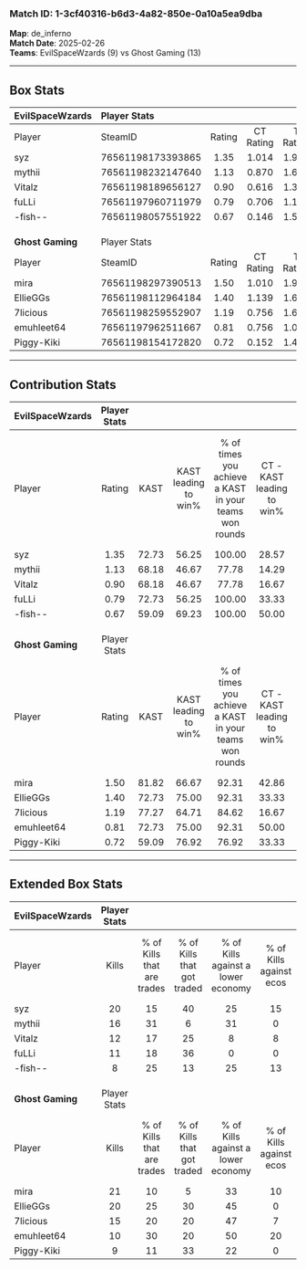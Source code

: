 ### Match ID: 1-3cf40316-b6d3-4a82-850e-0a10a5ea9dba  
**Map**: de_inferno  
**Match Date**: 2025-02-26  
**Teams**: EvilSpaceWzards (9) vs Ghost Gaming (13)  

---  

## Box Stats  

| **EvilSpaceWzards** | Player Stats      |        |           |          |       |      |       |         |        |      |     |
| :- | :- | :-: | :-: | :-: | :-: | :-: | :-: | :-: | :-: | :-: | :-: |
| Player              | SteamID           | Rating | CT Rating | T Rating | KAST  | ADR  | Kills | Assists | Deaths | K/D  | HS% |
| syz                 | 76561198173393865 |  1.35  |   1.014   |  1.976   | 72.73 | 98.9 |  20   |    5    |   15   | 1.33 | 70  |
| mythii              | 76561198232147640 |  1.13  |   0.870   |  1.605   | 68.18 | 89.0 |  16   |    5    |   15   | 1.07 | 62  |
| Vitalz              | 76561198189656127 |  0.90  |   0.616   |  1.355   | 68.18 | 66.7 |  12   |    5    |   15   | 0.80 | 41  |
| fuLLi               | 76561197960711979 |  0.79  |   0.706   |  1.147   | 72.73 | 49.6 |  11   |    3    |   17   | 0.65 | 45  |
| -fish--             | 76561198057551922 |  0.67  |   0.146   |  1.548   | 59.09 | 58.7 |   8   |    3    |   14   | 0.57 | 87  |
|                     |                   |        |           |          |       |      |       |         |        |      |     |
|                     |                   |        |           |          |       |      |       |         |        |      |     |
|                     |                   |        |           |          |       |      |       |         |        |      |     |
| **Ghost Gaming**    | Player Stats      |        |           |          |       |      |       |         |        |      |     |
| Player              | SteamID           | Rating | CT Rating | T Rating | KAST  | ADR  | Kills | Assists | Deaths | K/D  | HS% |
| mira                | 76561198297390513 |  1.50  |   1.010   |  1.959   | 81.82 | 94.5 |  21   |    7    |   13   | 1.62 | 71  |
| EllieGGs            | 76561198112964184 |  1.40  |   1.139   |  1.653   | 72.73 | 95.2 |  20   |    6    |   13   | 1.54 | 50  |
| 7licious            | 76561198259552907 |  1.19  |   0.756   |  1.695   | 77.27 | 75.8 |  15   |    5    |   12   | 1.25 | 40  |
| emuhleet64          | 76561197962511667 |  0.81  |   0.756   |  1.062   | 72.73 | 48.9 |  10   |    2    |   14   | 0.71 | 30  |
| Piggy-Kiki          | 76561198154172820 |  0.72  |   0.152   |  1.456   | 59.09 | 68.2 |   9   |    9    |   16   | 0.56 | 77  |
---  

## Contribution Stats  

| **EvilSpaceWzards** | Player Stats |       |                      |                                                        |                           |                                                             |                          |                                                            |
| :- | :-: | :-: | :-: | :-: | :-: | :-: | :-: | :-: |
| Player              |    Rating    | KAST  | KAST leading to win% | % of times you achieve a KAST in your teams won rounds | CT - KAST leading to win% | CT - % of times you achieve a KAST in your teams won rounds | T - KAST leading to win% | T - % of times you achieve a KAST in your teams won rounds |
| syz                 |     1.35     | 72.73 |        56.25         |                         100.00                         |           28.57           |                           100.00                            |          77.78           |                           100.00                           |
| mythii              |     1.13     | 68.18 |        46.67         |                         77.78                          |           14.29           |                            50.00                            |          75.00           |                           85.71                            |
| Vitalz              |     0.90     | 68.18 |        46.67         |                         77.78                          |           16.67           |                            50.00                            |          66.67           |                           85.71                            |
| fuLLi               |     0.79     | 72.73 |        56.25         |                         100.00                         |           33.33           |                           100.00                            |          70.00           |                           100.00                           |
| -fish--             |     0.67     | 59.09 |        69.23         |                         100.00                         |           50.00           |                           100.00                            |          77.78           |                           100.00                           |
|                     |              |       |                      |                                                        |                           |                                                             |                          |                                                            |
|                     |              |       |                      |                                                        |                           |                                                             |                          |                                                            |
|                     |              |       |                      |                                                        |                           |                                                             |                          |                                                            |
| **Ghost Gaming**    | Player Stats |       |                      |                                                        |                           |                                                             |                          |                                                            |
| Player              |    Rating    | KAST  | KAST leading to win% | % of times you achieve a KAST in your teams won rounds | CT - KAST leading to win% | CT - % of times you achieve a KAST in your teams won rounds | T - KAST leading to win% | T - % of times you achieve a KAST in your teams won rounds |
| mira                |     1.50     | 81.82 |        66.67         |                         92.31                          |           42.86           |                           100.00                            |          81.82           |                           90.00                            |
| EllieGGs            |     1.40     | 72.73 |        75.00         |                         92.31                          |           33.33           |                            66.67                            |          100.00          |                           100.00                           |
| 7licious            |     1.19     | 77.27 |        64.71         |                         84.62                          |           16.67           |                            33.33                            |          90.91           |                           100.00                           |
| emuhleet64          |     0.81     | 72.73 |        75.00         |                         92.31                          |           50.00           |                           100.00                            |          90.00           |                           90.00                            |
| Piggy-Kiki          |     0.72     | 59.09 |        76.92         |                         76.92                          |           33.33           |                            33.33                            |          90.00           |                           90.00                            |
---  

## Extended Box Stats  

| **EvilSpaceWzards** | Player Stats |                            |                            |                                    |                         |                              |                                 |        |                             |                                     |                          |                               |                            |
| :- | :-: | :-: | :-: | :-: | :-: | :-: | :-: | :-: | :-: | :-: | :-: | :-: | :-: |
| Player              |    Kills     | % of Kills that are trades | % of Kills that got traded | % of Kills against a lower economy | % of Kills against ecos | % of Kills that are flawless | % of Kills that are close duels | Deaths | % of Deaths that get traded | % of Deaths against a lower economy | % of Deaths against ecos | % of Deaths that are flawless | % of Deaths that are close |
| syz                 |      20      |             15             |             40             |                 25                 |           15            |              50              |               10                |   15   |             27              |                  7                  |            0             |              67               |             7              |
| mythii              |      16      |             31             |             6              |                 31                 |            0            |              63              |               13                |   15   |             20              |                  7                  |            0             |              67               |             7              |
| Vitalz              |      12      |             17             |             25             |                 8                  |            8            |              67              |                8                |   15   |             13              |                  7                  |            0             |              60               |             13             |
| fuLLi               |      11      |             18             |             36             |                 0                  |            0            |              64              |                0                |   17   |             29              |                  6                  |            0             |              65               |             0              |
| -fish--             |      8       |             25             |             13             |                 25                 |           13            |              75              |                0                |   14   |              7              |                  7                  |            0             |              64               |             14             |
|                     |              |                            |                            |                                    |                         |                              |                                 |        |                             |                                     |                          |                               |                            |
|                     |              |                            |                            |                                    |                         |                              |                                 |        |                             |                                     |                          |                               |                            |
|                     |              |                            |                            |                                    |                         |                              |                                 |        |                             |                                     |                          |                               |                            |
| **Ghost Gaming**    | Player Stats |                            |                            |                                    |                         |                              |                                 |        |                             |                                     |                          |                               |                            |
| Player              |    Kills     | % of Kills that are trades | % of Kills that got traded | % of Kills against a lower economy | % of Kills against ecos | % of Kills that are flawless | % of Kills that are close duels | Deaths | % of Deaths that get traded | % of Deaths against a lower economy | % of Deaths against ecos | % of Deaths that are flawless | % of Deaths that are close |
| mira                |      21      |             10             |             5              |                 33                 |           10            |              76              |                0                |   13   |             23              |                 23                  |            0             |              92               |             15             |
| EllieGGs            |      20      |             25             |             30             |                 45                 |            0            |              50              |               10                |   13   |              8              |                 15                  |            0             |              62               |             0              |
| 7licious            |      15      |             20             |             20             |                 47                 |            7            |              73              |                0                |   12   |             25              |                 25                  |            0             |              42               |             8              |
| emuhleet64          |      10      |             30             |             20             |                 50                 |           20            |              70              |               10                |   14   |             29              |                 14                  |            0             |              71               |             14             |
| Piggy-Kiki          |      9       |             11             |             33             |                 22                 |            0            |              44              |               33                |   16   |             38              |                 31                  |            6             |              44               |             0              |

